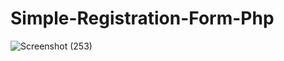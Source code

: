 # Simple-Registration-Form-Php

![Screenshot (253)](https://user-images.githubusercontent.com/97075043/230546822-777bc033-fe68-482e-b70d-29ca38986a4c.png)
